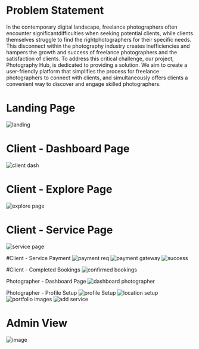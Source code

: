 # Problem Statement
In the contemporary digital landscape, freelance photographers often encounter significantdifficulties when seeking potential clients, while clients themselves struggle to find the rightphotographers for their specific needs. This disconnect within the photography industry creates inefficiencies and hampers the growth and success of freelance photographers and the satisfaction of clients. To address this critical challenge, our project, Photography Hub, is dedicated to providing a solution. We aim to create a user-friendly platform that simplifies the process for freelance photographers to connect with clients, and simultaneously offers clients a convenient way to discover and engage skilled photographers.




# Landing Page
![landing](https://github.com/user-attachments/assets/f7781312-601a-4bf2-ba6a-ef4ff7a317d9)


# Client - Dashboard Page
![client dash](https://github.com/user-attachments/assets/d671e59d-0d6b-4b69-a7b0-2779d6eb7de8)


# Client - Explore Page
![explore page](https://github.com/user-attachments/assets/f7f537e6-0169-4ea8-bb23-bc4e8c05e828)

# Client - Service Page
![service page](https://github.com/user-attachments/assets/a791aea1-0332-4c11-a0a0-13c0a4ce13bf)


#Client - Service Payment
![payment req](https://github.com/user-attachments/assets/3a924c83-3a94-4943-a132-d157348d9279)
![payment gateway](https://github.com/user-attachments/assets/b0c37a6d-b7c2-4df1-8bc1-385e6c2da72c)
![success](https://github.com/user-attachments/assets/832625f4-bf58-42bc-96ae-77c45345e6ea)

#Client - Completed Bookings
![confirmed bookings](https://github.com/user-attachments/assets/6be1ec3d-447d-4488-86bb-f364dd08fb0c)


Photographer - Dashboard Page
![dashboard photographer](https://github.com/user-attachments/assets/672a11a2-8164-4c4b-b1f4-75fcba05694f)


Photographer - Profile Setup
![profile Setup](https://github.com/user-attachments/assets/061368e3-7b20-4d6f-a66e-ca618153db32)
![location setup](https://github.com/user-attachments/assets/e5c2c230-fdf5-4a92-8811-271e54905932)
![portfolio images](https://github.com/user-attachments/assets/7190d1e6-109e-4434-9eca-41df5e1b15b4)
![add service](https://github.com/user-attachments/assets/4b94790b-ef5e-4430-a9c5-ebb89ffbf2c8)


# Admin View
![image](https://github.com/user-attachments/assets/63d27cec-8845-470a-9d90-740044c67b9a)






